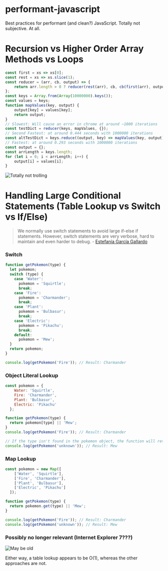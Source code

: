 # performant-javascript
Best practices for performant (and clean?) JavaScript. Totally not subjective. At all.

Recursion vs Higher Order Array Methods vs Loops
===
```js
const first = xs => xs[0];
const rest = xs => xs.slice(1);
const reducer = (arr, cb, output) => {
    return arr.length > 0 ? reducer(rest(arr), cb, cb(first(arr), output)) : output;
};
const keys = Array.from(Array(10000000).keys());
const values = keys;
function mapValues(key, output) {
    output[key] = values[key];
    return output;
}
// Slowest: Will cause an error in chrome at around ~1000 iterations
const testDict = reducer(keys, mapValues, {});
// Second Fastest: at around 0.444 seconds with 1000000 iterations
const altTestDict = keys.reduce((output, key) => mapValues(key, output), {});
// Fastest: at around 0.293 seconds with 1000000 iterations
const output = {};
const arrLength = keys.length;
for (let i = 0; i < arrLength; i++) {
    output[i] = values[i];
}
```
![Totally not trolling](https://i.imgur.com/JACJCth.png)

Handling Large Conditional Statements (Table Lookup vs Switch vs If/Else)
===

> We normally use switch statements to avoid large if-else if statements. However, switch statements are very verbose, hard to maintain and even harder to debug. - [Estefanía García Gallardo](https://medium.com/better-programming/the-art-of-refactoring-5-tips-to-write-better-code-3bc1f6f7689)

### Switch

```js
function getPokemon(type) {
  let pokemon;
  switch (type) {
    case 'Water':
      pokemon = 'Squirtle';
      break;
    case 'Fire':
      pokemon = 'Charmander';
      break;
    case 'Plant':
      pokemon = 'Bulbasur';
      break;
    case 'Electric':
      pokemon = 'Pikachu';
      break;
    default:
      pokemon = 'Mew';
  }
  return pokemon;
}

console.log(getPokemon('Fire')); // Result: Charmander
```

### Object Literal Lookup
```js
const pokemon = {
    Water: 'Squirtle',
    Fire: 'Charmander',
    Plant: 'Bulbasur',
    Electric: 'Pikachu'
  };

function getPokemon(type) {
  return pokemon[type] || 'Mew';
}
console.log(getPokemon('Fire')); // Result: Charmander

// If the type isn't found in the pokemon object, the function will return the default value 'Mew'
console.log(getPokemon('unknown')); // Result: Mew
```

### Map Lookup
```js
const pokemon = new Map([
    ['Water', 'Squirtle'],
    ['Fire', 'Charmander'],
    ['Plant', 'Bulbasur'],
    ['Electric', 'Pikachu']
  ]);

function getPokemon(type) {
  return pokemon.get(type) || 'Mew';
}

console.log(getPokemon('Fire')); // Result: Charmander
console.log(getPokemon('unknown')); // Result: Mew
```

### Possibly no longer relevant (Internet Explorer 7???)
![May be old](https://i.imgur.com/KeXxiWF.png)

Either way, a table lookup appears to be O(1), whereas the other approaches are not.
